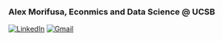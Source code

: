 ### Alex Morifusa, Econmics and Data Science @ UCSB
[![LinkedIn](https://img.shields.io/badge/LinkedIn-0077B5?style=for-the-badge&logo=linkedin&logoColor=white)](https://www.linkedin.com/in/alex-morifusa/)  [![Gmail](https://img.shields.io/badge/Gmail-D14836?style=for-the-badge&logo=gmail&logoColor=white)](mailto:amorifusa@gmail.com)

